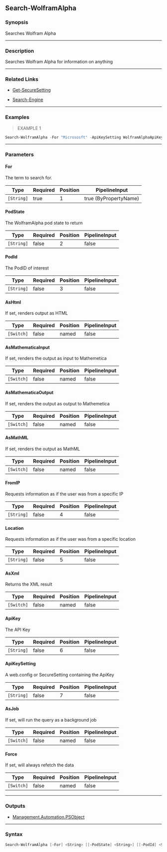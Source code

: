 Search-WolframAlpha
-------------------

### Synopsis
Searches Wolfram Alpha

---

### Description

Searches Wolfram Alpha for information on anything

---

### Related Links
* [Get-SecureSetting](Get-SecureSetting)

* [Search-Engine](Search-Engine)

---

### Examples
> EXAMPLE 1

```PowerShell
Search-WolframAlpha -For "Micrososft" -ApiKeySetting WolframAlphaApiKey
```

---

### Parameters
#### **For**
The term to search for.

|Type      |Required|Position|PipelineInput        |
|----------|--------|--------|---------------------|
|`[String]`|true    |1       |true (ByPropertyName)|

#### **PodState**
The WolframAlpha pod state to return

|Type      |Required|Position|PipelineInput|
|----------|--------|--------|-------------|
|`[String]`|false   |2       |false        |

#### **PodId**
The PodID of interest

|Type      |Required|Position|PipelineInput|
|----------|--------|--------|-------------|
|`[String]`|false   |3       |false        |

#### **AsHtml**
If set, renders output as HTML

|Type      |Required|Position|PipelineInput|
|----------|--------|--------|-------------|
|`[Switch]`|false   |named   |false        |

#### **AsMathematicaInput**
If set, renders the output as input to Mathemetica

|Type      |Required|Position|PipelineInput|
|----------|--------|--------|-------------|
|`[Switch]`|false   |named   |false        |

#### **AsMathematicaOutput**
If set, renders the output as output to Mathemetica

|Type      |Required|Position|PipelineInput|
|----------|--------|--------|-------------|
|`[Switch]`|false   |named   |false        |

#### **AsMathML**
If set, renders the output as MathML

|Type      |Required|Position|PipelineInput|
|----------|--------|--------|-------------|
|`[Switch]`|false   |named   |false        |

#### **FromIP**
Requests information as if the user was from a specific IP

|Type      |Required|Position|PipelineInput|
|----------|--------|--------|-------------|
|`[String]`|false   |4       |false        |

#### **Location**
Requests information as if the user was from a specific location

|Type      |Required|Position|PipelineInput|
|----------|--------|--------|-------------|
|`[String]`|false   |5       |false        |

#### **AsXml**
Returns the XML result

|Type      |Required|Position|PipelineInput|
|----------|--------|--------|-------------|
|`[Switch]`|false   |named   |false        |

#### **ApiKey**
The API Key

|Type      |Required|Position|PipelineInput|
|----------|--------|--------|-------------|
|`[String]`|false   |6       |false        |

#### **ApiKeySetting**
A web.config or SecureSetting containing the ApiKey

|Type      |Required|Position|PipelineInput|
|----------|--------|--------|-------------|
|`[String]`|false   |7       |false        |

#### **AsJob**
If set, will run the query as a background job

|Type      |Required|Position|PipelineInput|
|----------|--------|--------|-------------|
|`[Switch]`|false   |named   |false        |

#### **Force**
If set, will always refetch the data

|Type      |Required|Position|PipelineInput|
|----------|--------|--------|-------------|
|`[Switch]`|false   |named   |false        |

---

### Outputs
* [Management.Automation.PSObject](https://learn.microsoft.com/en-us/dotnet/api/System.Management.Automation.PSObject)

---

### Syntax
```PowerShell
Search-WolframAlpha [-For] <String> [[-PodState] <String>] [[-PodId] <String>] [-AsHtml] [-AsMathematicaInput] [-AsMathematicaOutput] [-AsMathML] [[-FromIP] <String>] [[-Location] <String>] [-AsXml] [[-ApiKey] <String>] [[-ApiKeySetting] <String>] [-AsJob] [-Force] [<CommonParameters>]
```

